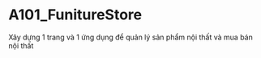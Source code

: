 # A101_FunitureStore
Xây dựng 1 trang và 1 ứng dụng để quản lý sản phẩm nội thất và mua bán nội thất
